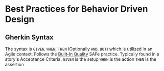 # Best Practices for Behavior Driven Design

## Gherkin Syntax

The syntax is `GIVEN`, `WHEN`, `THEN` (Optionally `AND`, `BUT`) which is utilized in an Agile context. Follows the [Built-In Quality](https://scaledagileframework.com/built-in-quality/) SAFe practice. Typically found in a story's Acceptance Criteria.
`GIVEN` is the setup
`WHEN` is the action
`THEN` is the assertion
